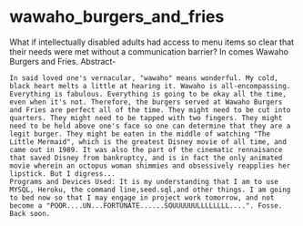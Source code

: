 # wawaho_burgers_and_fries
What if intellectually disabled adults had access to menu items so clear that their needs were met without a communication barrier? In comes Wawaho Burgers and Fries. 
Abstract-
 
```I ot dog in my life for reasons you don't know, and if you try to give me one, I will be pissed. Now, about those muffins...
In said loved one's vernacular, "wawaho" means wonderful. My cold, black heart melts a little at hearing it. Wawaho is all-encompassing. Everything is fabulous. Everything is going to be okay all the time, even when it's not. Therefore, the burgers served at Wawaho Burgers and Fries are perfect all of the time. They might need to be cut into quarters. They might need to be tapped with two fingers. They might need to be held above one's face so one can determine that they are a legit burger. They might be eaten in the middle of watching "The Little Mermaid", which is the greatest Disney movie of all time, and came out in 1989. It was also the part of the cinematic rennaisance that saved Disney from bankruptcy, and is in fact the only animated movie wherein an octopus woman shimmies and obsessively reapplies her lipstick. But I digress...
Programs and Devices Used: It is my understanding that I am to use MYSQL, Heroku, the command line,seed.sql,and other things. I am going to bed now so that I may engage in project work tomorrow, and not become a "POOR....UN...FORTUNATE......SOUUUUUULLLLLLLL....". Fosse. Back soon.  
